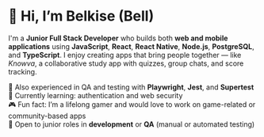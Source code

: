# 👋 Hi, I’m Belkise (Bell)

I'm a **Junior Full Stack Developer** who builds both **web and mobile applications** using **JavaScript**, **React**, **React Native**, **Node.js**, **PostgreSQL**, and **TypeScript**. I enjoy creating apps that bring people together — like *Knowva*, a collaborative study app with quizzes, group chats, and score tracking.

🧪 Also experienced in QA and testing with **Playwright**, **Jest**, and **Supertest**  
🔐 Currently learning: authentication and web security  
🎮 Fun fact: I’m a lifelong gamer and would love to work on game-related or community-based apps  
💼 Open to junior roles in **development** or **QA** (manual or automated testing)

<!---
bbell2411/bbell2411 is a ✨ special ✨ repository because its `README.md` (this file) appears on your GitHub profile.
You can click the Preview link to take a look at your changes.
--->
